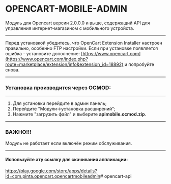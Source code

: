 OPENCART-MOBILE-ADMIN 
=====================
Модуль для Opencart версии 2.0.0.0 и выше, содержащий API для управления интернет-магазином с мобильного устройста.  
***

Перед установкой убедитесь, что OpenCart Extension Installer настроен правильно,
особенно FTP настройки.
Если при установке появляется ошибка - установите дополнение: [https://www.opencart.com](https://www.opencart.com/index.php?route=marketplace/extension/info&extension_id=18892) и попробуйте снова.

***
###  Установка производится через OCMOD:
***
1. Для установки перейдите в админ панель;
2. Перейдите "Модули->установка расширений";
3. Нажмите "загрузить файл" и выберите **apimobile.ocmod.zip**.

***
### ВАЖНО!!!

Модуль не работает если включён режим обслуживания.
***

#### Используйте эту ссылку для скачивания аппликации:
<https://play.google.com/store/apps/details?id=com.pinta.opencart.opencartmobileadmin>#   o p e n c a r t - a p i  
 